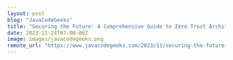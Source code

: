 ```yaml
---
layout: post
blog: "JavaCodeGeeks"
title: "Securing the Future: A Comprehensive Guide to Zero Trust Architecture for a Resilient Cyber Landscape"
date: 2023-11-24T07:00:00Z
image: images/javacodegeeks.png
remote_url: "https://www.javacodegeeks.com/2023/11/securing-the-future-a-comprehensive-guide-to-zero-trust-architecture-for-a-resilient-cyber-landscape.html"
---
```

